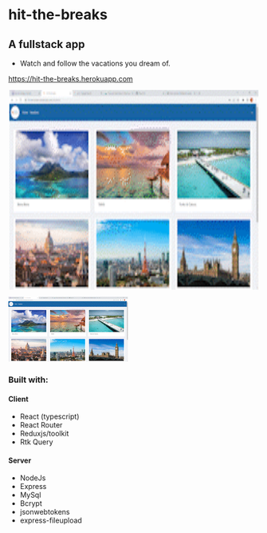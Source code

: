 # hit-the-breaks


## A fullstack app 
- Watch and follow the vacations you dream of.

<https://hit-the-breaks.herokuapp.com>


<img src="https://github.com/ShlomoRussell/hit-the-breaks/blob/master/Hit_the_Breaks.gif" alt="hit the breaks gifs" style="margin: auto; display: block ; height:400px;width:500px ;">

![hit the breaks gifs](https://github.com/ShlomoRussell/hit-the-breaks/blob/master/Hit_the_Breaks.gif)

### Built with:

#### Client
- React (typescript)
- React Router
- Reduxjs/toolkit
- Rtk Query


#### Server
- NodeJs
- Express
- MySql
- Bcrypt
- jsonwebtokens
- express-fileupload


